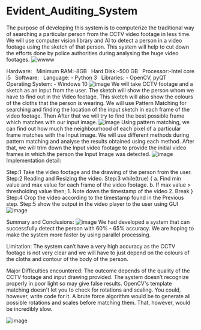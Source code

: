 # Evident_Auditing_System
The purpose of developing this system is to computerize the traditional way of searching a particular person from the CCTV video footage in less time. 
We will use computer vision library and AI to detect a person in a video footage using the sketch of that person. 
This system will help to cut down the efforts done by police authorities during analysing the huge video footages. 
![wwww](https://user-images.githubusercontent.com/73888467/191596541-8960927d-7cf0-43e4-818d-53853fee399b.png)


Hardware:
 
Minimum RAM:-8GB
 
Hard Disk:-500 GB
 
Processor:-Intel core i5
 
Software:
 
Language: - Python 3
 
Libraries: - OpenCV, pyQT
 
Operating System: - Windows 10
![image](https://user-images.githubusercontent.com/73888467/191596895-f38037a3-056a-4e31-8267-f25a27a72e23.png)
We will take CCTV footage and a sketch as an input from the user. The sketch will show the person whom we have to find out in the Video footage. This sketch will also show the colours of the cloths that the person is wearing.
We will use Pattern Matching for searching and finding the location of the input sketch in each frame of the video footage. Then After that we will try to find the best possible frame which matches with our input image.
![image](https://user-images.githubusercontent.com/73888467/191597100-afac43f0-977b-4220-b51b-7d25b404a80f.png)
Using pattern matching, we can find out how much the neighbourhood of each pixel of a particular frame matches with the Input image.
We will use different methods during pattern matching and analyse the results obtained using each method.
After that, we will trim down the Input video footage to provide the initial video frames in which the person the Input Image was detected. 
![image](https://user-images.githubusercontent.com/73888467/191597159-5df9ac62-aa05-44c8-b43b-1411c9eba461.png)
Implementation detail:

Step:1 Take the video footage and the drawing of the person from
            the user. 
Step:2 Reading and Resizing the video.
Step:3 while(true) {
a. Find min value and max value for each frame of the video footage.
b. If max value > thresholding value then;
	1.  Note down the timestamp of the video
	2.  Break
}
Step:4 Crop the video according to the timestamp found in the
           Previous step.
Step:5 show the output in the video player to the user using GUI![image](https://user-images.githubusercontent.com/73888467/191597225-526d932c-bed9-4b29-945c-d6bac2a68fd6.png)

Summary and Conclusions:
![image](https://user-images.githubusercontent.com/73888467/191597349-62f0e35b-abc1-41a5-840a-088f3344515b.png)
We had developed a system that can successfully detect the person with 60% - 65% accuracy.
We are hoping to make the system more faster by using parallel processing.

Limitation:
     	The system can’t have a very high accuracy as the CCTV footage is not very         	clear and we will have to just depend on the colours of the cloths and 	contour of the body of the person.
 
Major Difficulties encountered:
The outcome depends of the quality of the CCTV footage and input drawing provided. 
The system doesn’t recognize properly in poor light so may give false results.
OpenCV's template matching doesn't let you to check for rotations and scaling. You could, however, write code for it. A brute force algorithm would be to generate all possible rotations and scales before matching them. That, however, would be incredibly slow. 

![image](https://user-images.githubusercontent.com/73888467/191597404-f42168d3-59f3-4690-9587-58465105e731.png)


